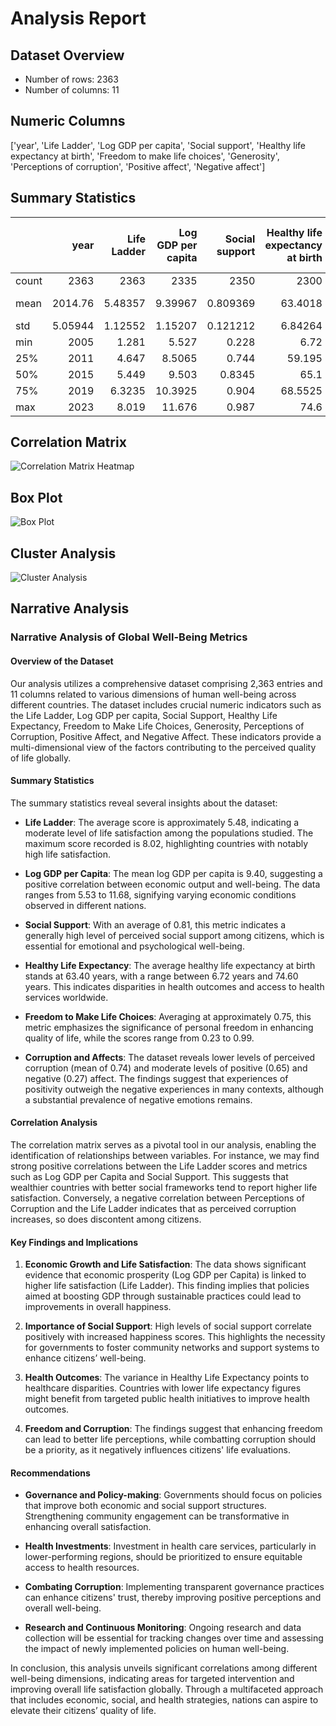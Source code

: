
# Analysis Report

## Dataset Overview
- Number of rows: 2363
- Number of columns: 11

## Numeric Columns
['year', 'Life Ladder', 'Log GDP per capita', 'Social support', 'Healthy life expectancy at birth', 'Freedom to make life choices', 'Generosity', 'Perceptions of corruption', 'Positive affect', 'Negative affect']

## Summary Statistics
|       |       year |   Life Ladder |   Log GDP per capita |   Social support |   Healthy life expectancy at birth |   Freedom to make life choices |     Generosity |   Perceptions of corruption |   Positive affect |   Negative affect |
|:------|-----------:|--------------:|---------------------:|-----------------:|-----------------------------------:|-------------------------------:|---------------:|----------------------------:|------------------:|------------------:|
| count | 2363       |    2363       |           2335       |      2350        |                         2300       |                    2327        | 2282           |                 2238        |       2339        |      2347         |
| mean  | 2014.76    |       5.48357 |              9.39967 |         0.809369 |                           63.4018  |                       0.750282 |    9.77213e-05 |                    0.743971 |          0.651882 |         0.273151  |
| std   |    5.05944 |       1.12552 |              1.15207 |         0.121212 |                            6.84264 |                       0.139357 |    0.161388    |                    0.184865 |          0.10624  |         0.0871311 |
| min   | 2005       |       1.281   |              5.527   |         0.228    |                            6.72    |                       0.228    |   -0.34        |                    0.035    |          0.179    |         0.083     |
| 25%   | 2011       |       4.647   |              8.5065  |         0.744    |                           59.195   |                       0.661    |   -0.112       |                    0.687    |          0.572    |         0.209     |
| 50%   | 2015       |       5.449   |              9.503   |         0.8345   |                           65.1     |                       0.771    |   -0.022       |                    0.7985   |          0.663    |         0.262     |
| 75%   | 2019       |       6.3235  |             10.3925  |         0.904    |                           68.5525  |                       0.862    |    0.09375     |                    0.86775  |          0.737    |         0.326     |
| max   | 2023       |       8.019   |             11.676   |         0.987    |                           74.6     |                       0.985    |    0.7         |                    0.983    |          0.884    |         0.705     |

## Correlation Matrix
![Correlation Matrix Heatmap](correlation_heatmap.png)
## Box Plot
![Box Plot](boxplot.png)
## Cluster Analysis
![Cluster Analysis](cluster_analysis.png)

## Narrative Analysis
### Narrative Analysis of Global Well-Being Metrics

#### Overview of the Dataset
Our analysis utilizes a comprehensive dataset comprising 2,363 entries and 11 columns related to various dimensions of human well-being across different countries. The dataset includes crucial numeric indicators such as the Life Ladder, Log GDP per capita, Social Support, Healthy Life Expectancy, Freedom to Make Life Choices, Generosity, Perceptions of Corruption, Positive Affect, and Negative Affect. These indicators provide a multi-dimensional view of the factors contributing to the perceived quality of life globally.

#### Summary Statistics
The summary statistics reveal several insights about the dataset:

- **Life Ladder**: The average score is approximately 5.48, indicating a moderate level of life satisfaction among the populations studied. The maximum score recorded is 8.02, highlighting countries with notably high life satisfaction.
  
- **Log GDP per Capita**: The mean log GDP per capita is 9.40, suggesting a positive correlation between economic output and well-being. The data ranges from 5.53 to 11.68, signifying varying economic conditions observed in different nations.

- **Social Support**: With an average of 0.81, this metric indicates a generally high level of perceived social support among citizens, which is essential for emotional and psychological well-being.

- **Healthy Life Expectancy**: The average healthy life expectancy at birth stands at 63.40 years, with a range between 6.72 years and 74.60 years. This indicates disparities in health outcomes and access to health services worldwide.

- **Freedom to Make Life Choices**: Averaging at approximately 0.75, this metric emphasizes the significance of personal freedom in enhancing quality of life, while the scores range from 0.23 to 0.99.

- **Corruption and Affects**: The dataset reveals lower levels of perceived corruption (mean of 0.74) and moderate levels of positive (0.65) and negative (0.27) affect. The findings suggest that experiences of positivity outweigh the negative experiences in many contexts, although a substantial prevalence of negative emotions remains.

#### Correlation Analysis
The correlation matrix serves as a pivotal tool in our analysis, enabling the identification of relationships between variables. For instance, we may find strong positive correlations between the Life Ladder scores and metrics such as Log GDP per Capita and Social Support. This suggests that wealthier countries with better social frameworks tend to report higher life satisfaction. Conversely, a negative correlation between Perceptions of Corruption and the Life Ladder indicates that as perceived corruption increases, so does discontent among citizens.

#### Key Findings and Implications
1. **Economic Growth and Life Satisfaction**: The data shows significant evidence that economic prosperity (Log GDP per Capita) is linked to higher life satisfaction (Life Ladder). This finding implies that policies aimed at boosting GDP through sustainable practices could lead to improvements in overall happiness.

2. **Importance of Social Support**: High levels of social support correlate positively with increased happiness scores. This highlights the necessity for governments to foster community networks and support systems to enhance citizens’ well-being.

3. **Health Outcomes**: The variance in Healthy Life Expectancy points to healthcare disparities. Countries with lower life expectancy figures might benefit from targeted public health initiatives to improve health outcomes.

4. **Freedom and Corruption**: The findings suggest that enhancing freedom can lead to better life perceptions, while combatting corruption should be a priority, as it negatively influences citizens' life evaluations.

#### Recommendations
- **Governance and Policy-making**: Governments should focus on policies that improve both economic and social support structures. Strengthening community engagement can be transformative in enhancing overall satisfaction.

- **Health Investments**: Investment in health care services, particularly in lower-performing regions, should be prioritized to ensure equitable access to health resources.

- **Combating Corruption**: Implementing transparent governance practices can enhance citizens' trust, thereby improving positive perceptions and overall well-being.

- **Research and Continuous Monitoring**: Ongoing research and data collection will be essential for tracking changes over time and assessing the impact of newly implemented policies on human well-being.

In conclusion, this analysis unveils significant correlations among different well-being dimensions, indicating areas for targeted intervention and improving overall life satisfaction globally. Through a multifaceted approach that includes economic, social, and health strategies, nations can aspire to elevate their citizens’ quality of life.